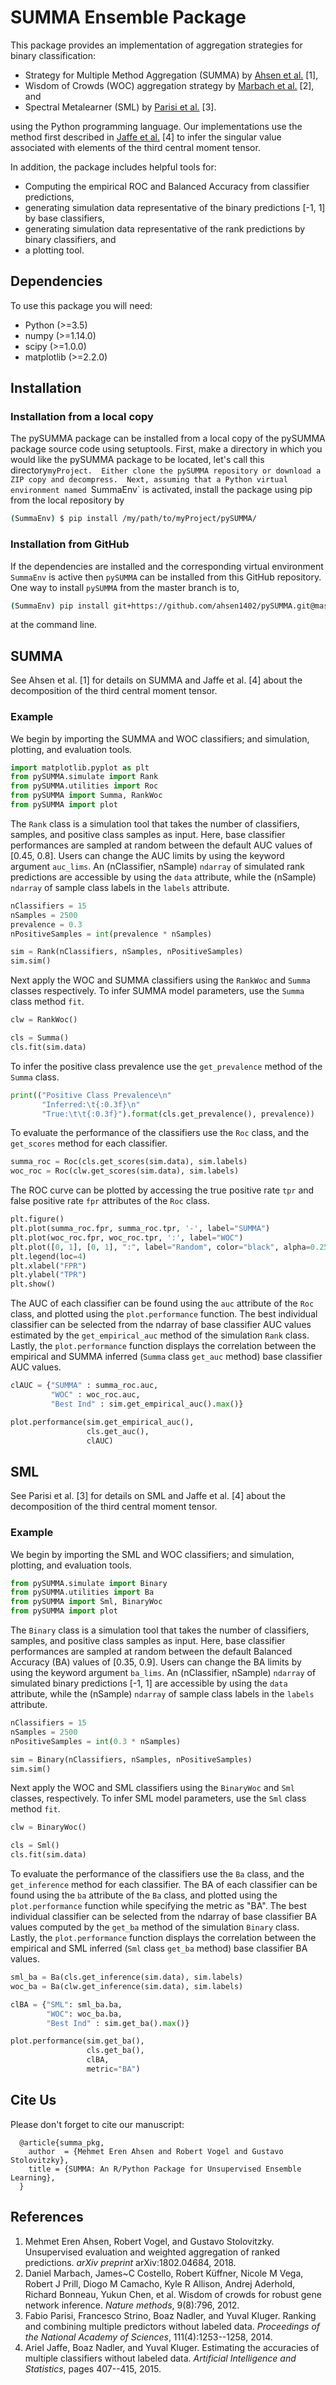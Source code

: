 SUMMA Ensemble Package
===============

This package provides an implementation of aggregation strategies for binary classification:

- Strategy for Multiple Method Aggregation (SUMMA) by [Ahsen et al.](https://arxiv.org/abs/1802.04684) [1],
- Wisdom of Crowds (WOC) aggregation strategy by [Marbach et al.](https://www.nature.com/articles/nmeth.2016) [2], and
- Spectral Metalearner (SML) by [Parisi et al.](https://www.pnas.org/content/111/4/1253.short) [3].

using the Python programming language.  Our implementations use the method first described in [Jaffe et al.](http://proceedings.mlr.press/v38/jaffe15.pdf) [4] to infer the singular value associated with elements of the third central moment tensor.

In addition, the package includes helpful tools for:

- Computing the empirical ROC and Balanced Accuracy from classifier predictions,
- generating simulation data representative of the binary predictions [-1, 1] by base classifiers,
- generating simulation data representative of the rank predictions by binary classifiers, and
- a plotting tool.

Dependencies
-----------
To use this package you will need:

- Python (>=3.5)
- numpy (>=1.14.0)
- scipy (>=1.0.0)
- matplotlib (>=2.2.0)

Installation
------------

### Installation from a local copy

The pySUMMA package can be installed from a local copy of the pySUMMA package source code using setuptools.  First, make a directory in which you would like the pySUMMA package to be located, let's call this directory`myProject.  Either clone the pySUMMA repository or download a ZIP copy and decompress.  Next, assuming that a Python virtual environment named `SummaEnv` is activated, install the package using pip from the local repository by

```bash
(SummaEnv) $ pip install /my/path/to/myProject/pySUMMA/
```

### Installation from GitHub

If the dependencies are installed and the corresponding virtual environment `SummaEnv` is active then `pySUMMA` can be installed from this GitHub repository.  One way to install `pySUMMA` from the master branch is to,

```bash
(SummaEnv) pip install git+https://github.com/ahsen1402/pySUMMA.git@master
```

at the command line.

SUMMA
-----

See Ahsen et al. [1] for details on SUMMA and Jaffe et al. [4] about the decomposition of the third central moment tensor.

### Example

We begin by importing the SUMMA and WOC classifiers; and simulation, plotting, and evaluation tools.

```python
import matplotlib.pyplot as plt
from pySUMMA.simulate import Rank
from pySUMMA.utilities import Roc
from pySUMMA import Summa, RankWoc
from pySUMMA import plot
```
The `Rank` class is a simulation tool that takes the number of classifiers, samples, and positive class samples as input.  Here, base classifier performances are sampled at random between the default AUC values of [0.45, 0.8].  Users can change the AUC limits by using the keyword argument `auc_lims`.  An (nClassifier, nSample) `ndarray` of simulated rank predictions are accessible by using the `data` attribute, while the (nSample) `ndarray` of sample class labels in the `labels` attribute.

```python
nClassifiers = 15
nSamples = 2500
prevalence = 0.3
nPositiveSamples = int(prevalence * nSamples)

sim = Rank(nClassifiers, nSamples, nPositiveSamples)
sim.sim()
```

Next apply the WOC and SUMMA classifiers using the `RankWoc` and `Summa` classes respectively.  To infer SUMMA model parameters, use the `Summa` class method `fit`.

```python
clw = RankWoc()

cls = Summa()
cls.fit(sim.data)
```

To infer the positive class prevalence use the `get_prevalence` method of the `Summa` class.

```python
print(("Positive Class Prevalence\n"
       "Inferred:\t{:0.3f}\n"
       "True:\t\t{:0.3f}").format(cls.get_prevalence(), prevalence))
```

To evaluate the performance of the classifiers use the `Roc` class, and the `get_scores` method for each classifier.

```python
summa_roc = Roc(cls.get_scores(sim.data), sim.labels)
woc_roc = Roc(clw.get_scores(sim.data), sim.labels)
```

The ROC curve can be plotted by accessing the true positive rate `tpr` and false positive rate `fpr` attributes of the `Roc` class.

```python
plt.figure()
plt.plot(summa_roc.fpr, summa_roc.tpr, '-', label="SUMMA")
plt.plot(woc_roc.fpr, woc_roc.tpr, ':', label="WOC")
plt.plot([0, 1], [0, 1], ":", label="Random", color="black", alpha=0.25)
plt.legend(loc=4)
plt.xlabel("FPR")
plt.ylabel("TPR")
plt.show()
```

The AUC of each classifier can be found using the `auc` attribute of the `Roc` class, and plotted using the `plot.performance` function.  The best individual classifier can be selected from the ndarray of base classifier AUC values estimated by the `get_empirical_auc` method of the simulation `Rank` class.  Lastly, the `plot.performance` function displays the correlation between the empirical and SUMMA inferred (`Summa` class `get_auc` method) base classifier AUC values.

```python
clAUC = {"SUMMA" : summa_roc.auc,
         "WOC" : woc_roc.auc,
         "Best Ind" : sim.get_empirical_auc().max()}

plot.performance(sim.get_empirical_auc(),		
                 cls.get_auc(),   	   	
                 clAUC)

```

SML
---

See Parisi et al. [3] for details on SML and Jaffe et al. [4] about the decomposition of the third central moment tensor.

### Example

We begin by importing the SML and WOC classifiers; and simulation, plotting, and evaluation tools.

```python
from pySUMMA.simulate import Binary
from pySUMMA.utilities import Ba
from pySUMMA import Sml, BinaryWoc
from pySUMMA import plot
```

The `Binary` class is a simulation tool that takes the number of classifiers, samples, and positive class samples as input.  Here, base classifier performances are sampled at random between the default Balanced Accuracy (BA) values of [0.35, 0.9].  Users can change the BA limits by using the keyword argument `ba_lims`.  An (nClassifier, nSample) `ndarray` of simulated binary predictions [-1, 1] are accessible by using the `data` attribute, while the (nSample) `ndarray` of sample class labels in the `labels` attribute.

```python
nClassifiers = 15
nSamples = 2500
nPositiveSamples = int(0.3 * nSamples)

sim = Binary(nClassifiers, nSamples, nPositiveSamples)
sim.sim()
```

Next apply the WOC and SML classifiers using the `BinaryWoc` and `Sml` classes, respectively.  To infer SML model parameters, use the `Sml` class method `fit`.

```python
clw = BinaryWoc()

cls = Sml()
cls.fit(sim.data)
```

To evaluate the performance of the classifiers use the `Ba` class, and the `get_inference` method for each classifier.  The BA of each classifier can be found using the `ba` attribute of the `Ba` class, and plotted using the `plot.performance` function while specifying the metric as "BA".  The best individual classifier can be selected from the ndarray of base classifier BA values computed by the `get_ba` method of the simulation `Binary` class.  Lastly, the `plot.performance` function displays the correlation between the empirical and SML inferred (`Sml` class `get_ba` method) base classifier BA values.

```python
sml_ba = Ba(cls.get_inference(sim.data), sim.labels)
woc_ba = Ba(clw.get_inference(sim.data), sim.labels)

clBA = {"SML": sml_ba.ba,
        "WOC": woc_ba.ba,
        "Best Ind" : sim.get_ba().max()}

plot.performance(sim.get_ba(),
                 cls.get_ba(),
                 clBA,
                 metric="BA")

```

Cite Us
-------

Please don't forget to cite our manuscript:

```
  @article{summa_pkg,
    author  = {Mehmet Eren Ahsen and Robert Vogel and Gustavo Stolovitzky},
    title = {SUMMA: An R/Python Package for Unsupervised Ensemble Learning},
  }
```

References
----------

1. Mehmet Eren Ahsen, Robert Vogel, and Gustavo Stolovitzky. Unsupervised evaluation and weighted aggregation of ranked predictions. *arXiv preprint* arXiv:1802.04684, 2018.
2. Daniel Marbach, James~C Costello, Robert Küffner, Nicole M Vega, Robert J Prill, Diogo M Camacho, Kyle R Allison, Andrej Aderhold, Richard Bonneau, Yukun Chen, et al. Wisdom of crowds for robust gene network inference. *Nature methods*, 9(8):796, 2012.
3. Fabio Parisi, Francesco Strino, Boaz Nadler, and Yuval Kluger. Ranking and combining multiple predictors without labeled data. *Proceedings of the National Academy of Sciences*, 111(4):1253--1258, 2014.
4. Ariel Jaffe, Boaz Nadler, and Yuval Kluger. Estimating the accuracies of multiple classifiers without labeled data. *Artificial Intelligence and Statistics*, pages 407--415, 2015.
